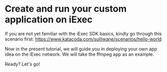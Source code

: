 
 # Create and run your custom application on iExec
 
 If you are not yet familiar with the iExec SDK basics, kindly go through this scenario first:
 https://www.katacoda.com/sulliwane/scenarios/hello-world

 Now in the present tutorial, we will guide you in deploying your own app idea on the iExec network. We will take the ffmpeg app as an example.

 Ready? Let's go!
